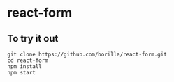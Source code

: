 # react-form

## To try it out

```
git clone https://github.com/borilla/react-form.git
cd react-form
npm install
npm start
```
